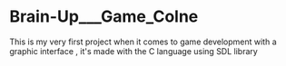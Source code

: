 # Brain-Up___Game_Colne
This is my very first project when it comes to game development with a graphic interface , it's made with the C language using SDL library    
